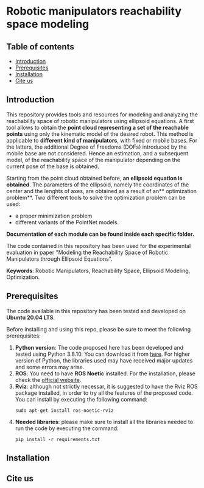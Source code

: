 # Robotic manipulators reachability space modeling

## Table of contents
+ [Introduction](#introduction)
+ [Prerequisites](#prerequisites)
+ [Installation](#installation)
+ [Cite us](#cite-us)


## Introduction
This repository provides tools and resources for modeling and analyzing the reachability space of robotic manipulators using ellipsoid equations. A first tool allows to obtain the **point cloud representing a set of the reachable points** using only the kinematic model of the desired robot. This method is applicable to **different kind of manipulators**, with fixed or mobile bases. For the latters, the additional Degree of Freedoms (DOFs) introduced by the mobile base are not considered. Hence an estimation, and a subsequent model, of the reachability space of the manipulator depending on the current pose of the base is obtained.

Starting from the point cloud obtained before, **an ellipsoid equation is obtained**. The parameters of the ellipsoid, namely the coordinates of the center and the lenghts of axes, are obtained as a result of an** optimization problem**. Two different tools to solve the optimization problem can be used:
* a proper minimization problem
* different variants of the PointNet models.

**Documentation of each module can be found inside each specific folder.**

The code contained in this repository has been used for the experimental evaluation in paper "Modeling the Reachability Space of Robotic Manipulators through Ellipsoid Equations".

**Keywords**: Robotic Manipulators, Reachability Space, Ellipsoid Modeling, Optimization.

## Prerequisites
The code available in this repository has been tested and developed on **Ubuntu 20.04 LTS**.

Before installing and using this repo, please be sure to meet the following prerequisites:
1. **Python version**: The code proposed here has been developed and tested using Python 3.8.10. You can download it from [here](https://www.python.org/downloads/). For higher version of Python, the libraries used may have received major updates and some errors may arise.
2. **ROS**: You need to have **ROS Noetic** installed. For the installation, please check the [official website](https://wiki.ros.org/noetic/Installation/Ubuntu).
3. **Rviz**: although not strictly necessar, it is suggested to have the Rviz ROS package installed, in order to try all the features of the proposed code. You can install by executing the following command:
    ```
    sudo apt-get install ros-noetic-rviz
    ```
4. **Needed libraries**: please make sure to install all the libraries needed to run the code by executing the command:
    ```
    pip install -r requirements.txt
    ```

## Installation

## Cite us









